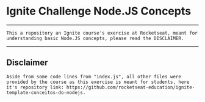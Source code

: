 # Ignite Challenge Node.JS Concepts

---

    This a repository an Ignite course's exercise at Rocketseat, meant for understanding basic Node.JS concepts, please read the DISCLAIMER. 

---

## Disclaimer

    Aside from some code lines from "index.js", all other files were provided by the course as this exercise is meant for students, here it's repository link: https://github.com/rocketseat-education/ignite-template-conceitos-do-nodejs.